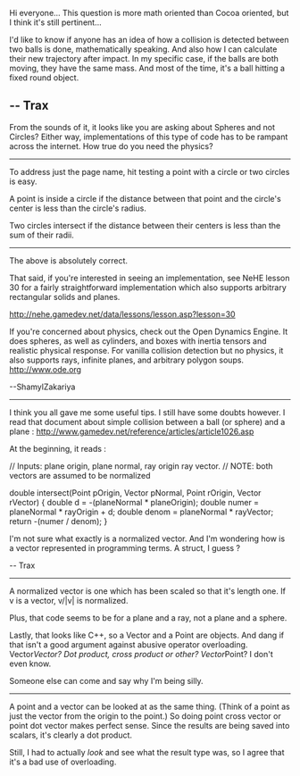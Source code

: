 

Hi everyone... This question is more math oriented than Cocoa oriented, but I think it's still pertinent...

I'd like to know if anyone has an idea of how a collision is detected between two balls is done, mathematically speaking.
And also how I can calculate their new trajectory after impact.
In my specific case, if the balls are both moving, they have the same mass.
And most of the time, it's a ball hitting a fixed round object.

-- Trax
----

From the sounds of it, it looks like you are asking about Spheres and not Circles? Either way, implementations of this type of code has to be rampant across the internet. How true do you need the physics?

----

To address just the page name, hit testing a point with a circle or two circles is easy.

A point is inside a circle if the distance between that point and the circle's center is less than the circle's radius.

Two circles intersect if the distance between their centers is less than the sum of their radii.

----

The above is absolutely correct.

That said, if you're interested in seeing an implementation, see NeHE lesson 30 for a fairly straightforward implementation which also supports arbitrary rectangular solids and planes. 

http://nehe.gamedev.net/data/lessons/lesson.asp?lesson=30

If you're concerned about physics, check out the Open Dynamics Engine. It does spheres, as well as cylinders, and boxes with inertia tensors and realistic physical response. For vanilla collision detection but no physics, it also supports rays, infinite planes, and arbitrary polygon soups. http://www.ode.org

--ShamylZakariya

----

I think you all gave me some useful tips. I still have some doubts however. I read that document about simple collision between a ball (or sphere) and a plane :
http://www.gamedev.net/reference/articles/article1026.asp

At the beginning, it reads :
    
// Inputs: plane origin, plane normal, ray origin ray vector.
// NOTE: both vectors are assumed to be normalized

double intersect(Point pOrigin, Vector pNormal, Point rOrigin, Vector rVector)
{
   double d = -(planeNormal * planeOrigin);
   double numer = planeNormal * rayOrigin + d;
   double denom = planeNormal * rayVector;
   return -(numer / denom);
}

I'm not sure what exactly is a normalized vector. And I'm wondering how is a vector represented in programming terms. A struct, I guess ?

-- Trax

----

A normalized vector is one which has been scaled so that it's length one.  If v is a vector, v/|v| is normalized.

Plus, that code seems to be for a plane and a ray, not a plane and a sphere.

Lastly, that looks like C++, so a Vector and a Point are objects.  And dang if that isn't a good argument against abusive operator overloading.  Vector*Vector?  Dot product, cross product or other?  Vector*Point?  I don't even know.  

Someone else can come and say why I'm being silly.

----

A point and a vector can be looked at as the same thing. (Think of a point as just the vector from the origin to the point.) So doing point cross vector or point dot vector makes perfect sense. Since the results are being saved into scalars, it's clearly a dot product.

Still, I had to actually *look* and see what the result type was, so I agree that it's a bad use of overloading.
